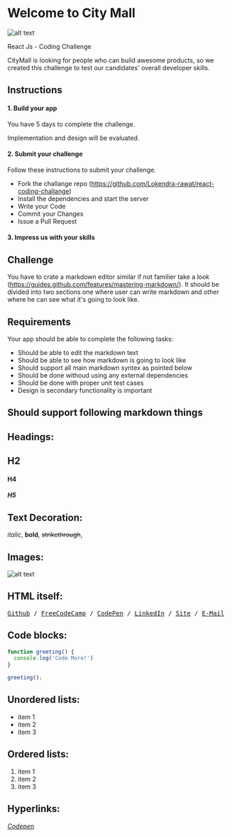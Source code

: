 # Welcome to City Mall 

![alt text](https://citymall.live/assets/img/logo.png)

React Js - Coding Challenge

CityMall is looking for people who can build awesome products, so we created this challenge to test our candidates' overall developer skills.

## Instructions
#### 1. Build your app
You have 5 days to complete the challenge.

Implementation and design will be evaluated.
#### 2. Submit your challenge
Follow these instructions to submit your challenge.

* Fork the challange repo (https://github.com/Lokendra-rawat/react-coding-challange)
* Install the dependencies and start the server
* Write your Code
* Commit your Changes
* Issue a Pull Request


#### 3. Impress us with your skills

## Challenge
You have to crate a markdown editor similar if not familier take a look (https://guides.github.com/features/mastering-markdown/). It should be divided into two sections one where user can write markdown and other where he can see what it's going to look like. 


## Requirements
Your app should be able to complete the following tasks:
* Should be able to edit the markdown text
* Should be able to see how markdown is going to look like
* Should support all main markdown syntex as pointed below
* Should be done withoud using any external dependencies
* Should be done with proper unit test cases
* Design is secondary functionality is important

## Should support following markdown things

## Headings:
## H2
#### H4
##### H5

## Text Decoration:
*italic*,
**bold**,
~~strikethrough~~,

## Images:

![alt text](https://citymall.live/assets/img/logo.png)

## HTML itself:

<kbd>[Github](https://github.com/DDCreationStudios) / [FreeCodeCamp](https://www.freecodecamp.com/ddcreationstudios) / [CodePen](https://codepen.io/ddcreationstudios/) / [LinkedIn](https://www.linkedin.com/in/daniel-deutsch-b95611127) / [Site](http://ddcreationstudios.at//) / [E-Mail](mailto:office@ddcreationstudios.at)</kbd>

## Code blocks:
```javascript
function greeting() {
  console.log('Code More!')
}

greeting();
```

## Unordered lists:
* item 1
* item 2
* item 3

## Ordered lists:
1. item 1
2. item 2
3. item 3

## Hyperlinks:

*[Codepen](https://codepen.io/ddcreationstudios/)*
